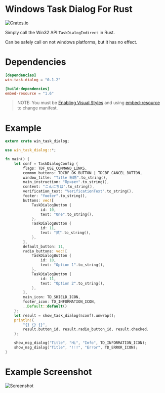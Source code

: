 # Windows Task Dialog For Rust

[![Crates.io](https://img.shields.io/crates/v/win-task-dialog)](https://crates.io/crates/win-task-dialog)

Simply call the Win32 API `TaskDialogIndirect` in Rust.

Can be safely call on not windows platforms, but it has no effect.

# Dependencies

```toml
[dependencies]
win-task-dialog = "0.1.2"

[build-dependencies]
embed-resource = "1.6"
```

> NOTE: You must be [Enabling Visual Styles](https://docs.microsoft.com/en-us/windows/win32/controls/cookbook-overview#using-comctl32dll-version-6-in-an-application-that-uses-only-standard-extensions) and using [embed-resource](https://github.com/nabijaczleweli/rust-embed-resource) to change manifest.

# Example

```rust
extern crate win_task_dialog;

use win_task_dialog::*;

fn main() {
    let conf = TaskDialogConfig {
        flags: TDF_USE_COMMAND_LINKS,
        common_buttons: TDCBF_OK_BUTTON | TDCBF_CANCEL_BUTTON,
        window_title: "Title 标题".to_string(),
        main_instruction: "Привет".to_string(),
        content: "こんにちは".to_string(),
        verification_text: "VerificationText".to_string(),
        footer: "footer".to_string(),
        buttons: vec![
            TaskDialogButton {
                id: 10,
                text: "One".to_string(),
            },
            TaskDialogButton {
                id: 11,
                text: "贰".to_string(),
            },
        ],
        default_button: 11,
        radio_buttons: vec![
            TaskDialogButton {
                id: 10,
                text: "Option 1".to_string(),
            },
            TaskDialogButton {
                id: 11,
                text: "Option 2".to_string(),
            },
        ],
        main_icon: TD_SHIELD_ICON,
        footer_icon: TD_INFORMATION_ICON,
        ..Default::default()
    };
    let result = show_task_dialog(&conf).unwrap();
    println!(
        "{} {} {}",
        result.button_id, result.radio_button_id, result.checked,
    );

    show_msg_dialog("Title", "Hi", "Info", TD_INFORMATION_ICON);
    show_msg_dialog("Title", "!!!", "Error", TD_ERROR_ICON);
}
```

# Example Screenshot

![Screenshot](https://user-images.githubusercontent.com/8408783/108849894-a50aa700-761d-11eb-8e19-ccd7aea12ba6.png)